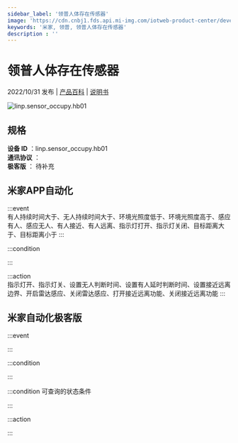 ```yaml
---
sidebar_label: '领普人体存在传感器'
image: 'https://cdn.cnbj1.fds.api.mi-img.com/iotweb-product-center/developer_1675824015651FzRwfQIz.png?GalaxyAccessKeyId=AKVGLQWBOVIRQ3XLEW&Expires=9223372036854775807&Signature=2vCbiXqImaUE9geJBsbbaar1w+Y='
keywords: '米家, 领普, 领普人体存在传感器'
description : ''
---
```

# 领普人体存在传感器

2022/10/31 发布 | [产品百科](https://home.mi.com/webapp/content/baike/product/index.html?model=linp.sensor_occupy.hb01/) | [说明书](https://home.mi.com/views/introduction.html?model=linp.sensor_occupy.hb01&region=cn)

![linp.sensor_occupy.hb01](https://cdn.cnbj1.fds.api.mi-img.com/iotweb-product-center/developer_1675824015651FzRwfQIz.png?GalaxyAccessKeyId=AKVGLQWBOVIRQ3XLEW&Expires=9223372036854775807&Signature=2vCbiXqImaUE9geJBsbbaar1w+Y=)

## 规格  
> 
**设备 ID** ：linp.sensor_occupy.hb01  
**通讯协议** ：  
**极客版**  ： 待补充 


## 米家APP自动化  

:::event  
有人持续时间大于、无人持续时间大于、环境光照度低于、环境光照度高于、感应有人、感应无人、有人接近、有人远离、指示灯打开、指示灯关闭、目标距离大于、目标距离小于
:::

:::condition  

:::

:::action   
指示灯开、指示灯关、设置无人判断时间、设置有人延时判断时间、设置接近远离边界、开启雷达感应、关闭雷达感应、打开接近远离功能、关闭接近远离功能
:::

## 米家自动化极客版  

:::event  

:::

:::condition  

:::

:::condition 可查询的状态条件  

:::

:::action  

:::

        
